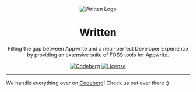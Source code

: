 <div align="center">

![Written Logo](https://codeberg.org/Written/Written/raw/branch/senpai/ico/written.png)

# Written

Filling the gap between Appwrite and a near-perfect Developer Experience by providing an extensive suite of FOSS tools for Appwrite.

[![Codeberg](https://img.shields.io/badge/Codeberg-Written-724773.svg?style=flat-square)](https://codeberg.org/Written/Written)
[![License](https://img.shields.io/badge/License-MIT-724773.svg?style=flat-square)](https://codeberg.org/Written/Written/src/branch/senpai/LICENSE)

</div>

---

We handle everything over on [Codeberg](https://codeberg.org/Written/Written)! Check us out over there :)
